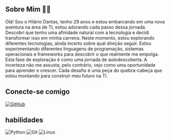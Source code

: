 
## Sobre Mim 👨‍💻

Olá! Sou o Hilário Dantas, tenho 29 anos e estou embarcando em uma nova aventura na área de TI, estou adorando cada passo dessa jornada. Descobri que tenho uma afinidade natural com a tecnologia e decidi transformar isso em minha carreira. Neste momento, estou explorando diferentes tecnologias, ainda incerto sobre qual direção seguir. Estou experimentando diferentes linguagens de programação, sistemas operacionais e frameworks para descobrir o que realmente me empolga. Esta fase de exploração é como uma jornada de autodescoberta. A incerteza não me assusta; pelo contrário, vejo como uma oportunidade para aprender e crescer. Cada desafio é uma peça do quebra-cabeça que estou montando para construir meu futuro na TI.

## Conecte-se comigo

[![GitHub](https://img.shields.io/badge/GitHub-000?style=for-the-badge&logo=GitHub&logoColor=0E76A8)](https://github.com/hilariodantas)


## habilidades
![Python](https://img.shields.io/badge/Python-000?style=for-the-badge&logo=python)
![Git](https://img.shields.io/badge/Git-000?style=for-the-badge&logo=Git)
![Linux](https://img.shields.io/badge/Linux-000?style=for-the-badge&logo=linux&logoColor=FCC624)